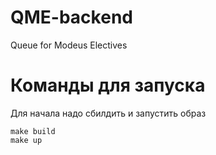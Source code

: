 # QME-backend
Queue for Modeus Electives
# Команды для запуска
Для начала надо сбилдить и запустить образ
```make
make build
make up
```

